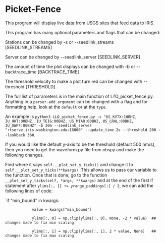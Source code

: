 # Picket-Fence
This program will display live data from USGS sites that feed data to IRIS.

This program has many optional parameters and flags that can be changed:

Stations can be changed by -s or --seedlink_streams \[SEEDLINK_STREAMS\]

Server can be changed by --seedlink_server \[SEEDLINK_SERVER\]

The amount of time the plot displays can be changed with -b or --backtrace_time \[BACKTRACE_TIME\]

The threshold velocity to make a plot turn red can be changed with --threshold \[THRESHOLD\]

The full list of parameters is in the main function of L?O_picket_fence.py. Anything in a `parser.add_argument` can be changed with a flag and for formatting help, look at the `default` or at the `type`.

An example is `python3 LLO_picket_fence.py -s "US_KVTX:10BHZ, IU_HKT:00BHZ, IU_TEIG:00BHZ, US_MIAR:00BHZ, US_LRAL:00BHZ, IU_DWPF:00BHZ" -b 30m --seedlink_server "rtserve.iris.washington.edu:18000" --update_time 2s --threshold 200 --lookback 360`.


If you would like the default y-axis to be the threshold (default 500 nm/s), then you need to get the waveform.py file from obspy and make the following changes.

Find where it says `self.__plot_set_y_ticks()` and change it to `self.__plot_set_y_ticks(**kwargs)`. This allows us to pass our variable to the function. Once that is done, go to the function `__plot_set_y_ticks(self, *args, **kwargs)` and at the end of the first if statement after `ylims[:, 1] += yrange_paddings[:] / 2`, we can add the following lines of code:

`if "min_bound" in kwargs:

                value = kwargs["min_bound"]
                
                ylims[:, 0] = np.clip(ylims[:, 0], None, -2 * value)  ## changes made to fix min scaling
                
                ylims[:, 1] = np.clip(ylims[:, 1], 2 * value, None)   ## changes made to fix max scaling`
